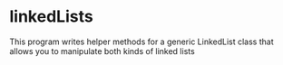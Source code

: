 # linkedLists
This program writes helper methods for a generic LinkedList class that allows you to manipulate both kinds of linked lists

